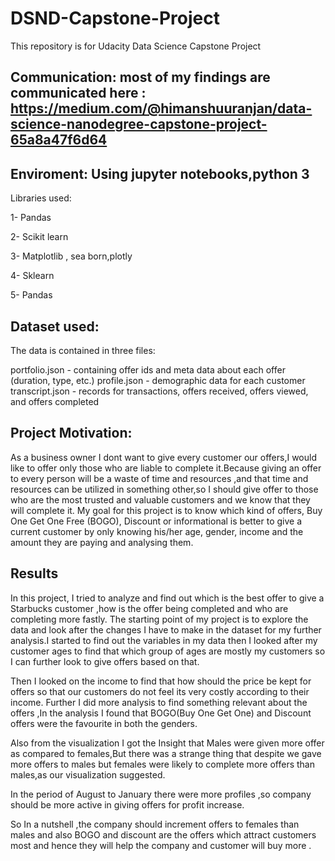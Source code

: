 # DSND-Capstone-Project
This repository is for Udacity Data Science Capstone Project

## Communication: most of my findings are communicated here : https://medium.com/@himanshuuranjan/data-science-nanodegree-capstone-project-65a8a47f6d64

## Enviroment: Using jupyter notebooks,python 3

Libraries used:

1- Pandas

2- Scikit learn

3- Matplotlib , sea born,plotly

4- Sklearn

5- Pandas

## Dataset used: 

The data is contained in three files:

portfolio.json - containing offer ids and meta data about each offer (duration, type, etc.)
profile.json - demographic data for each customer
transcript.json - records for transactions, offers received, offers viewed, and offers completed

## Project Motivation:
As a business owner I dont want to give every customer our offers,I would like to offer only those who are liable to complete it.Because giving an offer to every person will be a waste of time and resources ,and that time and resources can be utilized in something other,so I should give offer to those who are the most trusted and valuable customers and we know that they will complete it.
My goal for this project is to know  which kind of offers, Buy One Get One Free (BOGO), Discount or informational is better to give a current customer by only knowing his/her age, gender, income and the amount they are paying and analysing them.

## Results
In this project, I tried to analyze and find out which is the best offer to give a Starbucks customer ,how is the offer being completed and who are completing more fastly. The starting point of my project is to explore the data and look after the changes I have to make in the dataset for my further analysis.I started to find out the variables in my data then I looked after my customer ages to find that which group of ages are mostly my customers so I can further look to give offers based on that.

Then I looked on the income to find that how should the price be kept for offers so that our customers do not feel its very costly according to their income. Further I did more analysis to find something relevant about the offers ,In the analysis I found that BOGO(Buy One Get One) and Discount offers were the favourite in both the genders.

Also from the visualization I got the Insight that Males were given more offer as compared to females,But there was a strange thing that despite we gave more offers to males but females were likely to complete more offers than males,as our visualization suggested.

In the period of August to January there were more profiles ,so company should be more active in giving offers for profit increase.

So In a nutshell ,the company should increment offers to females than males and also BOGO and discount are the offers which attract customers most and hence they will help the company and customer will buy more .





